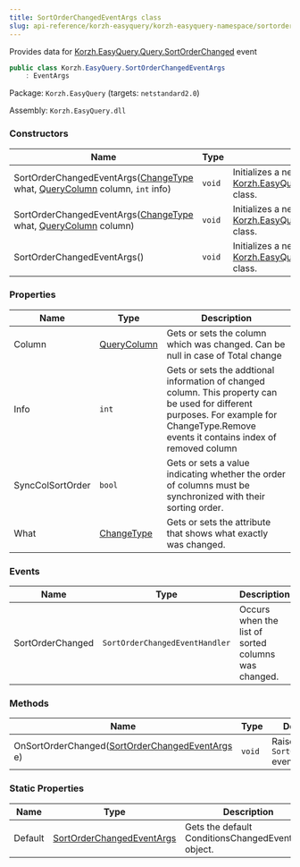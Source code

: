 ```yaml
---
title: SortOrderChangedEventArgs class
slug: api-reference/korzh-easyquery/korzh-easyquery-namespace/sortorderchangedeventargs-class
---
```

Provides data for [Korzh.EasyQuery.Query.SortOrderChanged](api-reference/korzh-easyquery/korzh-easyquery-namespace/query-class) event
```csharp
public class Korzh.EasyQuery.SortOrderChangedEventArgs
    : EventArgs

```
Package: `Korzh.EasyQuery` (targets: `netstandard2.0`)

Assembly: `Korzh.EasyQuery.dll`

### Constructors

| Name | Type | Description | 
| --- | --- | --- | 
| SortOrderChangedEventArgs([ChangeType](api-reference/korzh-easyquery/korzh-easyquery-namespace/changetype-enum) what, [QueryColumn](api-reference/korzh-easyquery/korzh-easyquery-namespace/querycolumn-class) column, `int` info) | `void` | Initializes a new instance of the [Korzh.EasyQuery.QueryColumnsChangeEventArgs](api-reference/korzh-easyquery/korzh-easyquery-namespace/querycolumnschangeeventargs-class) class. | 
| SortOrderChangedEventArgs([ChangeType](api-reference/korzh-easyquery/korzh-easyquery-namespace/changetype-enum) what, [QueryColumn](api-reference/korzh-easyquery/korzh-easyquery-namespace/querycolumn-class) column) | `void` | Initializes a new instance of the [Korzh.EasyQuery.QueryColumnsChangeEventArgs](api-reference/korzh-easyquery/korzh-easyquery-namespace/querycolumnschangeeventargs-class) class. | 
| SortOrderChangedEventArgs() | `void` | Initializes a new instance of the [Korzh.EasyQuery.QueryColumnsChangeEventArgs](api-reference/korzh-easyquery/korzh-easyquery-namespace/querycolumnschangeeventargs-class) class. | 


### Properties

| Name | Type | Description | 
| --- | --- | --- | 
| Column | [QueryColumn](api-reference/korzh-easyquery/korzh-easyquery-namespace/querycolumn-class) | Gets or sets the column which was changed. Can be null in case of Total change | 
| Info | `int` | Gets or sets the addtional information of changed column.  This property can be used for different purposes.  For example for ChangeType.Remove events it contains index of removed column | 
| SyncColSortOrder | `bool` | Gets or sets a value indicating whether the order of columns must be synchronized with their sorting order. | 
| What | [ChangeType](api-reference/korzh-easyquery/korzh-easyquery-namespace/changetype-enum) | Gets or sets the attribute that shows what exactly was changed. | 


### Events

| Name | Type | Description | 
| --- | --- | --- | 
| SortOrderChanged | `SortOrderChangedEventHandler` | Occurs when the list of sorted columns was changed. | 


### Methods

| Name | Type | Description | 
| --- | --- | --- | 
| OnSortOrderChanged([SortOrderChangedEventArgs](api-reference/korzh-easyquery/korzh-easyquery-namespace/sortorderchangedeventargs-class) e) | `void` | Raises the `SortOrderChanged` event. | 


### Static Properties

| Name | Type | Description | 
| --- | --- | --- | 
| Default | [SortOrderChangedEventArgs](api-reference/korzh-easyquery/korzh-easyquery-namespace/sortorderchangedeventargs-class) | Gets the default ConditionsChangedEventArgs object. |